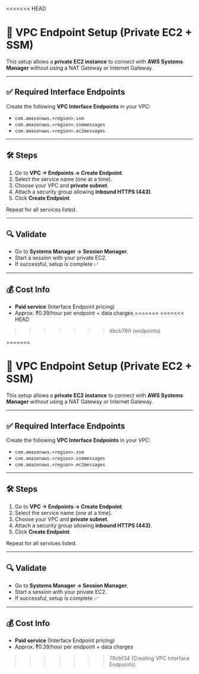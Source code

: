 <<<<<<< HEAD
# 🔗 VPC Endpoint Setup (Private EC2 + SSM)

This setup allows a **private EC2 instance** to connect with **AWS Systems Manager** without using a NAT Gateway or Internet Gateway.

---

## ✅ Required Interface Endpoints

Create the following **VPC Interface Endpoints** in your VPC:

- `com.amazonaws.<region>.ssm`
- `com.amazonaws.<region>.ssmmessages`
- `com.amazonaws.<region>.ec2messages`

---

## 🛠️ Steps

1. Go to **VPC → Endpoints → Create Endpoint**.
2. Select the service name (one at a time).
3. Choose your VPC and **private subnet**.
4. Attach a security group allowing **inbound HTTPS (443)**.
5. Click **Create Endpoint**.

Repeat for all services listed.

---

## 🔍 Validate

- Go to **Systems Manager → Session Manager**.
- Start a session with your private EC2.
- If successful, setup is complete ✅

---

## 💰 Cost Info

- **Paid service** (Interface Endpoint pricing)
- Approx. ₹0.39/hour per endpoint + data charges
=======
<<<<<<< HEAD
>>>>>>> dbcb760 (endpoints)

=======
# 🔗 VPC Endpoint Setup (Private EC2 + SSM)

This setup allows a **private EC2 instance** to connect with **AWS Systems Manager** without using a NAT Gateway or Internet Gateway.

---

## ✅ Required Interface Endpoints

Create the following **VPC Interface Endpoints** in your VPC:

- `com.amazonaws.<region>.ssm`
- `com.amazonaws.<region>.ssmmessages`
- `com.amazonaws.<region>.ec2messages`

---

## 🛠️ Steps

1. Go to **VPC → Endpoints → Create Endpoint**.
2. Select the service name (one at a time).
3. Choose your VPC and **private subnet**.
4. Attach a security group allowing **inbound HTTPS (443)**.
5. Click **Create Endpoint**.

Repeat for all services listed.

---

## 🔍 Validate

- Go to **Systems Manager → Session Manager**.
- Start a session with your private EC2.
- If successful, setup is complete ✅

---

## 💰 Cost Info

- **Paid service** (Interface Endpoint pricing)
- Approx. ₹0.39/hour per endpoint + data charges

>>>>>>> 78cbf34 (Creating VPC Interface Endpoints)
